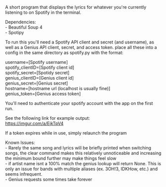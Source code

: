 A short program that displays the lyrics for whatever you're currently listening to on Spotify in the terminal.  
  
Dependencies:  
      - Beautiful Soup 4  
      - Spotipy  
  
To run this you'll need a Spotify API client and secret (and username), as well as a Genius API client, secret, and access token. place all these into a config in the same directory as spotify.py with the format:

username=[Spotify username]  
spotify_clientID=[Spotify client id]  
spotify_secret=[Spotidy secret]  
genius_clientID=[Genius client id]  
genius_secret=[Genius secret]  
hostname=[hostname url (localhost is usually fine)]  
genius_token=[Genius access token]  
  
You'll need to authenticate your spotify account with the app on the first run.

See the following link for example output:  
https://imgur.com/a/EjkTpV4  
  
If a token expires while in use, simply relaunch the program  
  
Known Issues:  
	- Rarely the same song and lyrics will be briefly printed when switching songs, the clear command makes this relatively unnoticeable and increasing the minimum bound further may make things feel slow   
	- if artist name isnt a 100% match the genius lookup will return None. This is only an issue for bands with multiple aliases (ex. 3OH!3, IDKHow, etc.) and seems infrequent.  
	- Genius requests some times take forever  

